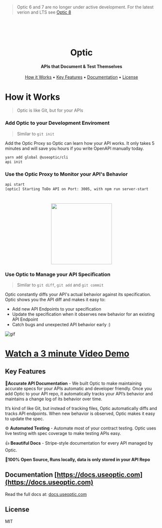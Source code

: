 > Optic 6 and 7 are no longer under active development. For the latest verion and LTS see [Optic 8](https://github.com/opticdev/optic)

<h1 align="center">
  <br>
  <br>
  Optic
  <br>
</h1>

<h4 align="center">APIs that Document & Test Themselves</h4>

<p align="center">

</p>

<p align="center">
    <a href="#how-it-works">How it Works</a> •
  <a href="#key-features">Key Features</a> •
  <a href="#documentation">Documentation</a> •
  <a href="#license">License</a>
</p>

# How it Works

> Optic is like Git, but for your APIs

### Add Optic to your Development Enviroment

> Similar to `git init`

Add the Optic Proxy so Optic can learn how your API works. It only takes 5 minutes and will save you hours if you write
OpenAPI manually today.

```bash
yarn add global @useoptic/cli
api init
```

### Use the Optic Proxy to Monitor your API's Behavior

```bash
api start
[optic] Starting ToDo API on Port: 3005, with npm run server-start
```

<h1 align="center">
<img src="https://raw.githubusercontent.com/opticdev/optic/master/optic-docs.png" width="200">
</h1>

### Use Optic to Manage your API Specification

> Similar to `git diff`, `git add` and `git commit`

Optic constantly diffs your API's actual behavior against its specification. Optic shows you the API diff and makes it easy
to:

- Add new API Endpoints to your specification
- Update the specification when it observes new behavior for an existing API Endpoint
- Catch bugs and unexpected API behavior early :)

![gif](https://github.com/opticdev/optic/blob/742aae18220ececd7dc65093b4e786ada7fe65d0/webapp/public/optic.gif?raw=true)

# <a href="https://www.youtube.com/watch?v=y1XSUXbH3kQ" target="_blank">Watch a 3 minute Video Demo</a>

## Key Features

📝**Accurate API Documentation** - We built Optic to make maintaining accurate specs for your APIs automatic and developer
friendly. Once you add Optic to your API repo, it automatically tracks your API’s behavior and maintains a change log of its
behavior over time.

It’s kind of like Git, but instead of tracking files, Optic automatically diffs and tracks API endpoints. When new behavior
is observed, Optic makes it easy to update the spec.

⚙️ **Automated Testing** - Automate most of your contract testing. Optic uses live testing with spec coverage to make testing
APIs easy.

👍 **Beautiful Docs** - Stripe-style documentation for every API managed by Optic.

👋**100% Open Source, Runs locally, data is only stored in your API Repo**

## Documentation [https://docs.useoptic.com](https://docs.useoptic.com)

Read the full docs at: [docs.useoptic.com](https://docs.useoptic.com)

## License

MIT
